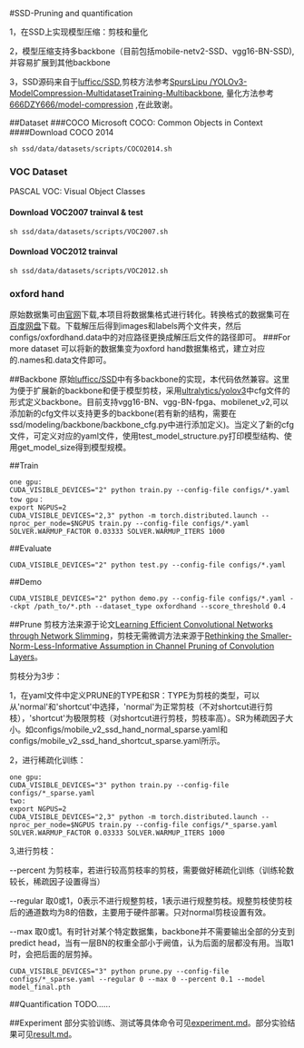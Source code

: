 #SSD-Pruning and quantification

1，在SSD上实现模型压缩：剪枝和量化

2，模型压缩支持多backbone（目前包括mobile-netv2-SSD、vgg16-BN-SSD),并容易扩展到其他backbone

3，SSD源码来自于[lufficc/SSD](https://github.com/lufficc/SSD),剪枝方法参考[SpursLipu /YOLOv3-ModelCompression-MultidatasetTraining-Multibackbone](https://github.com/SpursLipu/YOLOv3-ModelCompression-MultidatasetTraining-Multibackbone),
量化方法参考[666DZY666/model-compression](https://github.com/666DZY666/model-compression) ,在此致谢。

##Dataset
###COCO
Microsoft COCO: Common Objects in Context
####Download COCO 2014
```Shell
sh ssd/data/datasets/scripts/COCO2014.sh
```
### VOC Dataset
PASCAL VOC: Visual Object Classes
#### Download VOC2007 trainval & test
```Shell
sh ssd/data/datasets/scripts/VOC2007.sh
```
#### Download VOC2012 trainval
```Shell
sh ssd/data/datasets/scripts/VOC2012.sh
```
### oxford hand
原始数据集可由[官网](http://www.robots.ox.ac.uk/~vgg/data/hands)下载,本项目将数据集格式进行转化。转换格式的数据集可在[百度网盘]()下载。下载解压后得到images和labels两个文件夹，然后configs/oxfordhand.data中的对应路径更换成解压后文件的路径即可。
###For more dataset
可以将新的数据集变为oxford hand数据集格式，建立对应的.names和.data文件即可。


##Backbone
原始[lufficc/SSD](https://github.com/lufficc/SSD)中有多backbone的实现，本代码依然兼容。这里为便于扩展新的backbone和便于模型剪枝，采用[ultralytics/yolov3](https://github.com/ultralytics/yolov3)中cfg文件的形式定义backbone。目前支持vgg16-BN、vgg-BN-fpga、mobilenet_v2,可以添加新的cfg文件以支持更多的backbone(若有新的结构，需要在ssd/modeling/backbone/backbone_cfg.py中进行添加定义)。当定义了新的cfg文件，可定义对应的yaml文件，使用test_model_structure.py打印模型结构、使用get_model_size得到模型规模。


##Train
```
one gpu:
CUDA_VISIBLE_DEVICES="2" python train.py --config-file configs/*.yaml
tow gpu：
export NGPUS=2
CUDA_VISIBLE_DEVICES="2,3" python -m torch.distributed.launch --nproc_per_node=$NGPUS train.py --config-file configs/*.yaml SOLVER.WARMUP_FACTOR 0.03333 SOLVER.WARMUP_ITERS 1000 
```

##Evaluate 
```
CUDA_VISIBLE_DEVICES="2" python test.py --config-file configs/*.yaml
```
##Demo
```
CUDA_VISIBLE_DEVICES="2" python demo.py --config-file configs/*.yaml --ckpt /path_to/*.pth --dataset_type oxfordhand --score_threshold 0.4
```

##Prune
剪枝方法来源于论文[Learning Efficient Convolutional Networks through Network Slimming](https://arxiv.org/abs/1708.06519)，剪枝无需微调方法来源于[Rethinking the Smaller-Norm-Less-Informative Assumption in Channel Pruning of Convolution Layers](https://arxiv.org/abs/1802.00124?context=cs)。

剪枝分为3步：

1，在yaml文件中定义PRUNE的TYPE和SR：TYPE为剪枝的类型，可以从'normal'和'shortcut'中选择，'normal'为正常剪枝（不对shortcut进行剪枝），'shortcut'为极限剪枝（对shortcut进行剪枝，剪枝率高）。SR为稀疏因子大小。如configs/mobile_v2_ssd_hand_normal_sparse.yaml和configs/mobile_v2_ssd_hand_shortcut_sparse.yaml所示。

2，进行稀疏化训练：
```
one gpu:
CUDA_VISIBLE_DEVICES="3" python train.py --config-file configs/*_sparse.yaml
two:
export NGPUS=2
CUDA_VISIBLE_DEVICES="2,3" python -m torch.distributed.launch --nproc_per_node=$NGPUS train.py --config-file configs/*_sparse.yaml SOLVER.WARMUP_FACTOR 0.03333 SOLVER.WARMUP_ITERS 1000 
```

3,进行剪枝：

--percent 为剪枝率，若进行较高剪枝率的剪枝，需要做好稀疏化训练（训练轮数较长，稀疏因子设置得当）

--regular 取0或1，0表示不进行规整剪枝，1表示进行规整剪枝。规整剪枝使剪枝后的通道数均为8的倍数，主要用于硬件部署。只对normal剪枝设置有效。

--max 取0或1。有时针对某个特定数据集，backbone并不需要输出全部的分支到predict head，当有一层BN的权重全部小于阙值，认为后面的层都没有用。当取1时，会把后面的层剪掉。

```
CUDA_VISIBLE_DEVICES="3" python prune.py --config-file configs/*_sparse.yaml --regular 0 --max 0 --percent 0.1 --model model_final.pth
```

##Quantification
TODO......

##Experiment
部分实验训练、测试等具体命令可见[experiment.md](experiment.md)。部分实验结果可见[result.md](result.md)。








